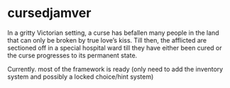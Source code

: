 # cursedjamver

In a gritty Victorian setting, a curse has befallen many people in the land that can only be broken by true love’s kiss. Till then, the afflicted are sectioned off in a special hospital ward till they have either been cured or the curse progresses to its permanent state.

Currently. most of the framework is ready (only need to add the inventory system and possibly a locked choice/hint system)
